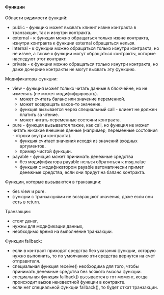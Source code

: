 #### Функции

Области видимости функций:

- public - функцию может вызвать клиент извне контракта в транзакции, так и изнутри контракта.
- external - к функции можно обращаться только извне контракта, изнутри контракта к функции external обращаться нельзя.
- internal - к функции можно обращаться только изнутри контракта, но не извне, а также к функции могут обращаться
  контракты, которые наследуют этот контракт.
- private - к функции можно обращаться только изнутри контракта, но даже дочерние контракты не могут вызвать эту
  функцию.

Модификаторы функции:

- view - функция может только читать данные в блокчейне, но не изменять (не может модифифцировать).
    - может считать баланс или значение переменной.
    - может возвращать какое-то значение.
    - функция вызывается через специальный call - клиент не должен платить за чтение.
    - может читать переменные состояни контракта.
- pure - функция вызывается также, как call, но функция не может читать никакие внешние данные (например, переменные
  состояния - строки внутри контракта).
    - функция считает значения исходя из значений входных аргументов.
    - пример чистой функции.
- payable - функция может принимать денежные средства
    - без модифифкатора payable нельзя обратиться к msg.value
    - функция с модификатором payable автоматически примет денежные средства, если они придут на баланс контракта.

Функции, которые вызываются в транзакции:

- без view и pure.
- функции с транзакциями не возвращают значения, даже если они есть в return.

Транзакции:

- стоят денег,
- нужны для модификации данных,
- необходимо время на выполнение транзакции.

Функции fallback:

- если в контракт приходят средства без указания функции, которую нужно выполнить, то по умолчанию эти средства вернутся
  на счет отправителя.
- специальная функция receive() необходима для того, чтобы принимать денежные средства без всякого вызова функции.
- специальная функция fallback() вызывается в тот момент, когда происходит вызов неизвестной функции в контракте.
- если нет специальной функции fallback(), то будет откат транзакции.
